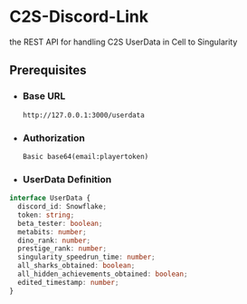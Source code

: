 # C2S-Discord-Link

the REST API for handling C2S UserData in Cell to Singularity

## Prerequisites

- ### Base URL
  `http://127.0.0.1:3000/userdata`
- ### Authorization
  `Basic base64(email:playertoken)`
- ### UserData Definition

```ts
interface UserData {
  discord_id: Snowflake;
  token: string;
  beta_tester: boolean;
  metabits: number;
  dino_rank: number;
  prestige_rank: number;
  singularity_speedrun_time: number;
  all_sharks_obtained: boolean;
  all_hidden_achievements_obtained: boolean;
  edited_timestamp: number;
}
```
